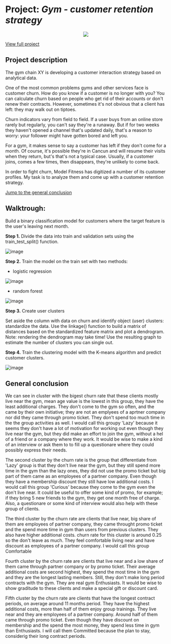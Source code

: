 # Project: *Gym - customer retention strategy*

<p align="center">
<img src="https://user-images.githubusercontent.com/81360033/147480359-5eb84da5-675d-44fa-be3f-8e1a739638e8.png">
</p>

[View full project](https://github.com/tonkalicious/PortfolioPracticum100/blob/50f37feb9c97d458a9dddce2cc3f5fff745e1756/ml_clustering/machine_learning%20and%20clustering.ipynb)

## Project description

The gym chain XY is developing a customer interaction strategy based on analytical data.

One of the most common problems gyms and other services face is customer churn. How do you know if a customer is no longer with you? You can calculate churn based on people who get rid of their accounts or don't renew their contracts. However, sometimes it's not obvious that a client has left: they may walk out on tiptoes.

Churn indicators vary from field to field. If a user buys from an online store rarely but regularly, you can't say they're a runaway. But if for two weeks they haven't opened a channel that's updated daily, that's a reason to worry: your follower might have gotten bored and left you.

For a gym, it makes sense to say a customer has left if they don't come for a month. Of course, it's possible they're in Cancun and will resume their visits when they return, but's that's not a typical case. Usually, if a customer joins, comes a few times, then disappears, they're unlikely to come back.

In order to fight churn, Model Fitness has digitized a number of its customer profiles. My task is to analyze them and come up with a customer retention strategy.

[Jump to the general conclusion](#general)

## Walktrough: 

Build a binary classification model for customers where the target feature is the user's leaving next month.

**Step 1.** Divide the data into train and validation sets using the train_test_split() function.

![image](https://user-images.githubusercontent.com/81360033/147480036-02f98d09-72ee-4af3-94da-17a7181b799f.png)



**Step 2.** Train the model on the train set with two methods:

  - logistic regression
 
 ![image](https://user-images.githubusercontent.com/81360033/147480164-e04d9525-a7d6-4a2e-8484-6e8fee908a4a.png)

  - random forest
  
  ![image](https://user-images.githubusercontent.com/81360033/147480217-dfa09b53-e91f-4a3c-8c05-61090ef11b82.png)

**Step 3.** Create user clusters

Set aside the column with data on churn and identify object (user) clusters: standardize the data. Use the linkage() function to build a matrix of distances based on the standardized feature matrix and plot a dendrogram. Note: rendering the dendrogram may take time! Use the resulting graph to estimate the number of clusters you can single out.

**Step 4.** Train the clustering model with the K-means algorithm and predict customer clusters.

![image](https://user-images.githubusercontent.com/81360033/147480287-5f4be800-0ab7-4a8d-a315-e1bc5a41ec1f.png)


## General conclusion
<a id="general"></a>

We can see in cluster with the bigest churn rate that these clients mostly live near the gym, mean age value is the lowest in this group, they have the least additional charges. They don't come to the gym so often, and the came by their own initiative; they are not an emplyees of a aprtner company nor did they came through promo ticket. They don't spend too much time in the the group activities as well. I would call this groupy 'Lazy' because it seems they don't have a lot of motivation for working out even though they live near the gym, but they did make an effort to join the gym, without a hel of a friend or a company where they work. It would be wise to make a kind of an interview or ask them to to fill up a questionare where they could possibly express their needs.

The second cluster by the churn rate is the group that differentiate from 'Lazy' group is that they don't live near the gym, but they still spend more time in the gym than the lazy ones, they did not use the promo ticket but big part of them came as an employees of a partner company. Even though they have a membership discount they still have low additional costs. I would call this group 'Curious' because they come to the gym even the don't live near. It could be useful to offer some kind of promo, for example; if they bring 5 new friends to the gym, they get one month free of charge. Also, a questionare or some kind of interview would also help with these group of clients.

The third cluster by the churn rate are clients that live near, big share of them are employees of partner company, they came throught promo ticket and the spend more time in gym than users from previous clusters. They also have higher additional costs. churn rate for this cluster is around 0.25 so the don't leave as much. They feel comfortable living near and have discount as employees of a partner company. I would call this group Comfortable

Fourth cluster by the churn rate are clients that live near and a low share of them came through partner company or by promo ticket. Their average additional costs are second highest, they spend the most time in the gym and they are the longest lasting members. Still, they don't make long period contracts with the gym. They are real gym Enthusiasts. It would be wise to show graditude to these clients and make a special gift or discount card.

Fifth cluster by the churn rate are clients that have the longest contract periods, on average around 11 months period. They have the highest additional costs, more than half of them enjoy group trainings. They live near and they are employees of a partner company. Around half of them came through promo ticket. Even though they have discount on membership and the spend the most money, they spend less time in gym than Enthusiasts. I will call them Committed because the plan to stay, considerig their long contract periods.

